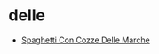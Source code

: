 # delle

 * [Spaghetti Con Cozze Delle Marche](../index/s/spaghetti-con-cozze-delle-marche-5255.json)
